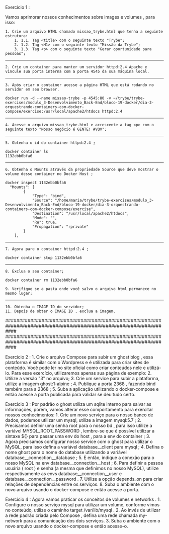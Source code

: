 Exercício 1 :

Vamos aprimorar nossos conhecimentos sobre images e volumes , para isso:

    1. Crie um arquivo HTML chamado missao_trybe.html que tenha a seguinte estrutura: 
        1. 1.1. Tag <title> com o seguinte texto "Trybe"; 
        2. 1.2. Tag <H1> com o seguinte texto "Missão da Trybe"; 
        3. 1.3. Tag <p> com o seguinte texto "Gerar oportunidade para pessoas";

-------------------------------------------------------------------------------------------------------------------    
    2. Crie um container para manter um servidor httpd:2.4 Apache e vincule sua porta interna com a porta 4545 da sua máquina local.

-------------------------------------------------------------------------------------------------------------------  
    3. Após criar o container acesse a página HTML que está rodando no servidor em seu browser.
    
    docker run -d --name missao-trybe -p 4545:80 -v ~/trybe/trybe-exercises/modulo_3-Desenvolvimento_Back-End/bloco-19-docker/dia-3-orquestrando-containers-com-docker-compose/exercise:/usr/local/apache2/htdocs httpd:2.4

-------------------------------------------------------------------------------------------------------------------

    4. Acesse o arquivo missao_trybe.html e acrescente a tag <p> com o seguinte texto "Nosso negócio é GENTE! #VQV";

-------------------------------------------------------------------------------------------------------------------    
    5. Obtenha o id do container httpd:2.4 ;

    docker container ls
    1132ebb0bfa6

-------------------------------------------------------------------------------------------------------------------

    6. Obtenha o Mounts através da propriedade Source que deve mostrar o volume desse container no Docker Host ;

    docker inspect 1132ebb0bfa6
      "Mounts": [
            {
                "Type": "bind",
                "Source": "/home/maria/trybe/trybe-exercises/modulo_3-Desenvolvimento_Back-End/bloco-19-docker/dia-3-orquestrando-containers-com-docker-compose/exercise",
                "Destination": "/usr/local/apache2/htdocs",
                "Mode": "",
                "RW": true,
                "Propagation": "rprivate"
            }
        ],

-------------------------------------------------------------------------------------------------------------------

    7. Agora pare o container httpd:2.4 ;

    docker container stop 1132ebb0bfa6

-------------------------------------------------------------------------------------------------------------------

    8. Exclua o seu container;

    docker container rm 1132ebb0bfa6

    9. Verifique se a pasta onde você salvo o arquivo html permanece no mesmo lugar;

-------------------------------------------------------------------------------------------------------------------

    10. Obtenha o IMAGE ID do servidor;
    11. Depois de obter o IMAGE ID , exclua a imagem.

####################################################################################################################
####################################################################################################################

Exercício 2 :
    1. Crie o arquivo Compose para subir um ghost blog , essa plataforma é similar com o Wordpress e é utilizada para criar sites de conteúdo. Você pode ler no site oficial como criar conteúdos nele e utilizá-lo. Para esse exercício, utilizaremos apenas sua página de exemplo:
    2. Utilize a versão "3" no arquivo;
    3. Crie um service para subir a plataforma, utilize a imagem ghost:1-alpine ;
    4. Publique a porta 2368 , fazendo bind também para a 2368 ;
    5. Suba a aplicação utilizando o docker-compose e então acesse a porta publicada para validar se deu tudo certo.




Exercício 3 :
Por padrão o ghost utiliza um sqlite interno para salvar as informações, porém, vamos alterar esse comportamento para exercitar nossos conhecimentos:
    1. Crie um novo serviço para o nosso banco de dados, podemos utilizar um mysql, utilize a imagem mysql:5.7 ;
    2. Precisamos definir uma senha root para o nosso bd , para isso utilize a variável MYSQL_ROOT_PASSWORD , lembre-se que é possível utilizar a sintaxe ${} para passar uma env do host , para a env do container ;
    3. Agora precisamos configurar nosso service com o ghost para utilizar o MySQL, para isso defina a variável database__client para mysql ;
    4. Defina o nome ghost para o nome do database utilizando a variável database__connection__database ;
    5. E então, indique a conexão para o nosso MySQL na env database__connection__host ;
    6. Para definir a pessoa usuária ( root ) e senha (a mesma que definimos no nosso MySQL), utilize respectivamente as envs database__connection__user e database__connection__password .
    7. Utilize a opção depends_on para criar relações de dependências entre os serviços.
    8. Suba o ambiente com o novo arquivo usando o docker-compose e então acesse a porta.
      
Exercício 4 :
Agora vamos praticar os conceitos de volumes e networks .
    1. Configure o nosso serviço mysql para utilizar um volume, conforme vimos no conteúdo, utilize o caminho target /var/lib/mysql .
    2. Ao invés de utilizar a rede padrão criada pelo Compose , defina uma rede chamada my-network para a comunicação dos dois serviços.
    3. Suba o ambiente com o novo arquivo usando o docker-compose e então acesse-o.
